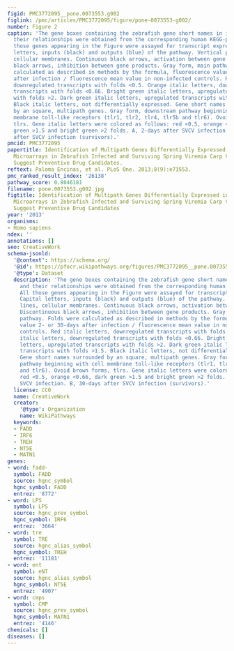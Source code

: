 ```yaml
---
figid: PMC3772095__pone.0073553.g002
figlink: /pmc/articles/PMC3772095/figure/pone-0073553-g002/
number: Figure 2
caption: 'The gene boxes containing the zebrafish gene short names in italics and
  their relationships were obtained from the corresponding human KEGG-pathway. All
  those genes appearing in the Figure were assayed for transcript expression. Capital
  letters, inputs (black) and outputs (blue) of the pathway. Vertical parallel lines,
  cellular membranes. Continuous black arrows, activation between gene products. Discontinuous
  black arrows, inhibition between gene products. Gray form, main pathway. Folds were
  calculated as described in methods by the formula, fluorescence value 2- or 30-days
  after infection / fluorescence mean value in non-infected controls. Red italic letters,
  downregulated transcripts with folds <0.5. Orange italic letters, downregulated
  transcripts with folds <0.66. Bright green italic letters, upregulated transcripts
  with folds >2. Dark green italic letters, upregulated transcripts with folds >1.5.
  Black italic letters, not differentially expressed. Gene short names surrounded
  by an square, multipath genes. Gray form, downstream pathway beginning with cell
  membrane toll-like receptors (tlr1, tlr2, tlr4, tlr5b and tlr6). Ovoid brown forms,
  tlrs. Gene italic letters were colored as follows: red <0.5, orange <0.66, dark
  green >1.5 and bright green >2 folds. A, 2-days after SVCV infection. B, 30-days
  after SVCV infection (survivors).'
pmcid: PMC3772095
papertitle: Identification of Multipath Genes Differentially Expressed in Pathway-Targeted
  Microarrays in Zebrafish Infected and Surviving Spring Viremia Carp Virus (SVCV)
  Suggest Preventive Drug Candidates.
reftext: Paloma Encinas, et al. PLoS One. 2013;8(9):e73553.
pmc_ranked_result_index: '26138'
pathway_score: 0.8046181
filename: pone.0073553.g002.jpg
figtitle: Identification of Multipath Genes Differentially Expressed in Pathway-Targeted
  Microarrays in Zebrafish Infected and Surviving Spring Viremia Carp Virus (SVCV)
  Suggest Preventive Drug Candidates
year: '2013'
organisms:
- Homo sapiens
ndex: ''
annotations: []
seo: CreativeWork
schema-jsonld:
  '@context': https://schema.org/
  '@id': https://pfocr.wikipathways.org/figures/PMC3772095__pone.0073553.g002.html
  '@type': Dataset
  description: 'The gene boxes containing the zebrafish gene short names in italics
    and their relationships were obtained from the corresponding human KEGG-pathway.
    All those genes appearing in the Figure were assayed for transcript expression.
    Capital letters, inputs (black) and outputs (blue) of the pathway. Vertical parallel
    lines, cellular membranes. Continuous black arrows, activation between gene products.
    Discontinuous black arrows, inhibition between gene products. Gray form, main
    pathway. Folds were calculated as described in methods by the formula, fluorescence
    value 2- or 30-days after infection / fluorescence mean value in non-infected
    controls. Red italic letters, downregulated transcripts with folds <0.5. Orange
    italic letters, downregulated transcripts with folds <0.66. Bright green italic
    letters, upregulated transcripts with folds >2. Dark green italic letters, upregulated
    transcripts with folds >1.5. Black italic letters, not differentially expressed.
    Gene short names surrounded by an square, multipath genes. Gray form, downstream
    pathway beginning with cell membrane toll-like receptors (tlr1, tlr2, tlr4, tlr5b
    and tlr6). Ovoid brown forms, tlrs. Gene italic letters were colored as follows:
    red <0.5, orange <0.66, dark green >1.5 and bright green >2 folds. A, 2-days after
    SVCV infection. B, 30-days after SVCV infection (survivors).'
  license: CC0
  name: CreativeWork
  creator:
    '@type': Organization
    name: WikiPathways
  keywords:
  - FADD
  - IRF6
  - TREH
  - NT5E
  - MATN1
genes:
- word: fadd-
  symbol: FADD
  source: hgnc_symbol
  hgnc_symbol: FADD
  entrez: '8772'
- word: LPS
  symbol: LPS
  source: hgnc_prev_symbol
  hgnc_symbol: IRF6
  entrez: '3664'
- word: tre
  symbol: TRE
  source: hgnc_alias_symbol
  hgnc_symbol: TREH
  entrez: '11181'
- word: ent
  symbol: eNT
  source: hgnc_alias_symbol
  hgnc_symbol: NT5E
  entrez: '4907'
- word: cmps
  symbol: CMP
  source: hgnc_prev_symbol
  hgnc_symbol: MATN1
  entrez: '4146'
chemicals: []
diseases: []
---
```

